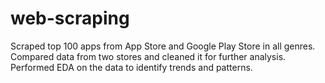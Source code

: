 # web-scraping
Scraped top 100 apps from App Store and Google Play Store in all genres. Compared data from two stores and cleaned it for further analysis. Performed EDA on the data to identify trends and patterns.
